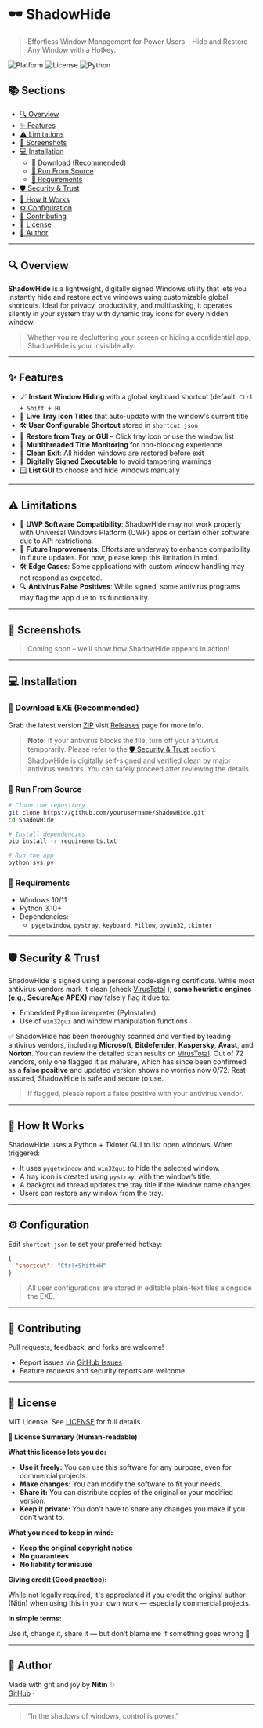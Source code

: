 # 🕶️ ShadowHide

> Effortless Window Management for Power Users – Hide and Restore Any Window with a Hotkey.

![Platform](https://img.shields.io/badge/platform-windows-blue.svg)
![License](https://img.shields.io/badge/license-MIT-green.svg)
![Python](https://img.shields.io/badge/python-3.10%2B-yellow.svg)

## 📚 Sections

- [🔍 Overview](#-overview)
- [✨ Features](#-features)
- [⚠️ Limitations](#️-limitations)
- [📸 Screenshots](#-screenshots)
- [💻 Installation](#-installation)
  - [🔹 Download (Recommended)](#-download-EXE-recommended)
  - [🔹 Run From Source](#-run-from-source)
  - [🔹 Requirements](#-requirements)
- [🛡️ Security & Trust](#%EF%B8%8F-security--trust)
- [🧬 How It Works](#-how-it-works)
- [⚙️ Configuration](#-configuration)
- [🤝 Contributing](#-contributing)
- [📜 License](#-license)
- [👤 Author](#-author)


---
## 🔍 Overview
**ShadowHide** is a lightweight, digitally signed Windows utility that lets you instantly hide and restore active windows using customizable global shortcuts. Ideal for privacy, productivity, and multitasking, it operates silently in your system tray with dynamic tray icons for every hidden window.

> Whether you're decluttering your screen or hiding a confidential app, ShadowHide is your invisible ally.
---

## ✨ Features

- 🪄 **Instant Window Hiding** with a global keyboard shortcut (default: `Ctrl + Shift + H`)
- 🧊 **Live Tray Icon Titles** that auto-update with the window's current title
- 🛠 **User Configurable Shortcut** stored in `shortcut.json`
- 🔁 **Restore from Tray or GUI** – Click tray icon or use the window list
- 🧵 **Multithreaded Title Monitoring** for non-blocking experience
- 🧼 **Clean Exit**: All hidden windows are restored before exit
- 🔐 **Digitally Signed Executable** to avoid tampering warnings
- 🪟 **List GUI** to choose and hide windows manually

---

## ⚠️ Limitations

- 🚫 **UWP Software Compatibility**: ShadowHide may not work properly with Universal Windows Platform (UWP) apps or certain other software due to API restrictions.
- 🔄 **Future Improvements**: Efforts are underway to enhance compatibility in future updates. For now, please keep this limitation in mind.
- 🛠 **Edge Cases**: Some applications with custom window handling may not respond as expected.
- 🔍 **Antivirus False Positives**: While signed, some antivirus programs may flag the app due to its functionality.

---

## 📸 Screenshots
> Coming soon – we’ll show how ShadowHide appears in action!

---

## 💻 Installation

### 🔹 Download EXE (Recommended)
Grab the latest version [ZIP](https://github.com/Maurya-Nitin/ShadowHide/releases/download/v.1.0.0/ShadowHide.zip) visit [Releases](https://github.com/Maurya-Nitin/ShadowHide/releases) page for more info.

> **Note:** If your antivirus blocks the file, turn off your antivirus temporarily. Please refer to the [🛡️ Security & Trust](#-security-&-trust) section. ShadowHide is digitally self-signed and verified clean by major antivirus vendors. You can safely proceed after reviewing the details.

### 🔹 Run From Source
```bash
# Clone the repository
git clone https://github.com/yourusername/ShadowHide.git
cd ShadowHide

# Install dependencies
pip install -r requirements.txt

# Run the app
python sys.py
```

### 🔹 Requirements
- Windows 10/11
- Python 3.10+
- Dependencies:
  - `pygetwindow`, `pystray`, `keyboard`, `Pillow`, `pywin32`, `tkinter`

---
## 🛡️ Security & Trust

ShadowHide is signed using a personal code-signing certificate. While most antivirus vendors mark it clean (check [VirusTotal](https://www.virustotal.com/gui/file/a9d3fc9123438d00ad3b2285c34c3e624fa5eb6e8407e60edb95c78cd38d97e4) ), **some heuristic engines (e.g., SecureAge APEX)** may falsely flag it due to:

- Embedded Python interpreter (PyInstaller)
- Use of `win32gui` and window manipulation functions

✅ ShadowHide has been thoroughly scanned and verified by leading antivirus vendors, including **Microsoft**, **Bitdefender**, **Kaspersky**, **Avast**, and **Norton**. You can review the detailed scan results on [VirusTotal](https://www.virustotal.com/gui/file/a9d3fc9123438d00ad3b2285c34c3e624fa5eb6e8407e60edb95c78cd38d97e4). Out of 72 vendors, only one flagged it as malware, which has since been confirmed as a **false positive** and updated version shows no worries now 0/72. Rest assured, ShadowHide is safe and secure to use.

> If flagged, please report a false positive with your antivirus vendor.
---

## 🧬 How It Works

ShadowHide uses a Python + Tkinter GUI to list open windows. When triggered:
- It uses `pygetwindow` and `win32gui` to hide the selected window.
- A tray icon is created using `pystray`, with the window’s title.
- A background thread updates the tray title if the window name changes.
- Users can restore any window from the tray.

---

## ⚙️ Configuration

Edit `shortcut.json` to set your preferred hotkey:
```json
{
  "shortcut": "Ctrl+Shift+H"
}
```

> All user configurations are stored in editable plain-text files alongside the EXE.

---

## 🤝 Contributing

Pull requests, feedback, and forks are welcome!
- Report issues via [GitHub Issues](https://github.com/Maurya-Nitin/ShadowHide/issues)
- Feature requests and security reports are welcome

---

## 📜 License

MIT License. See [LICENSE](LICENSE.txt) for full details.

**📜 License Summary (Human-readable)**

**What this license lets you do:**

* **Use it freely:** You can use this software for any purpose, even for commercial projects.
* **Make changes:** You can modify the software to fit your needs.
* **Share it:** You can distribute copies of the original or your modified version.
* **Keep it private:** You don't have to share any changes you make if you don't want to.

**What you need to keep in mind:**

* **Keep the original copyright notice**
* **No guarantees**
* **No liability for misuse**

**Giving credit (Good practice):**

While not legally required, it's appreciated if you credit the original author (Nitin) when using this in your own work — especially commercial projects.

**In simple terms:**

Use it, change it, share it — but don’t blame me if something goes wrong 🙂

---

## 👤 Author

Made with grit and joy by **Nitin** ✨  
[GitHub](https://github.com/Maurya-Nitin) ·

---

> “In the shadows of windows, control is power.”
